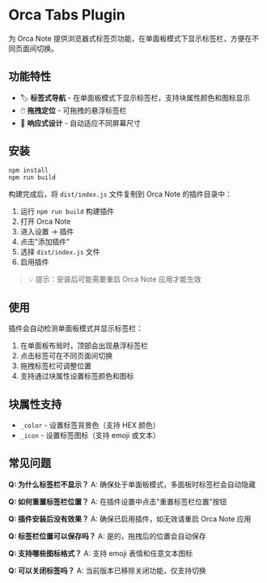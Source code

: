 # Orca Tabs Plugin

为 Orca Note 提供浏览器式标签页功能，在单面板模式下显示标签栏，方便在不同页面间切换。

## 功能特性

- 🏷️ **标签式导航** - 在单面板模式下显示标签栏，支持块属性颜色和图标显示
- 🖱️ **拖拽定位** - 可拖拽的悬浮标签栏
- 📱 **响应式设计** - 自动适应不同屏幕尺寸

## 安装

```bash
npm install
npm run build
```

构建完成后，将 `dist/index.js` 文件复制到 Orca Note 的插件目录中：

1. 运行 `npm run build` 构建插件
2. 打开 Orca Note
3. 进入设置 → 插件
4. 点击"添加插件"
5. 选择 `dist/index.js` 文件
6. 启用插件

> 💡 提示：安装后可能需要重启 Orca Note 应用才能生效


## 使用

插件会自动检测单面板模式并显示标签栏：

1. 在单面板布局时，顶部会出现悬浮标签栏
2. 点击标签可在不同页面间切换
3. 拖拽标签栏可调整位置
4. 支持通过块属性设置标签颜色和图标


## 块属性支持

- `_color` - 设置标签背景色（支持 HEX 颜色）
- `_icon` - 设置标签图标（支持 emoji 或文本）


## 常见问题

**Q: 为什么标签栏不显示？**
A: 确保处于单面板模式，多面板时标签栏会自动隐藏

**Q: 如何重置标签栏位置？**
A: 在插件设置中点击"重置标签栏位置"按钮

**Q: 插件安装后没有效果？**
A: 确保已启用插件，如无效请重启 Orca Note 应用

**Q: 标签栏位置可以保存吗？**
A: 是的，拖拽后的位置会自动保存

**Q: 支持哪些图标格式？**
A: 支持 emoji 表情和任意文本图标

**Q: 可以关闭标签吗？**
A: 当前版本已移除关闭功能，仅支持切换


